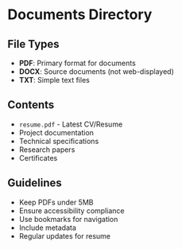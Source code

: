 # Documents Directory

## File Types
- **PDF**: Primary format for documents
- **DOCX**: Source documents (not web-displayed)
- **TXT**: Simple text files

## Contents
- `resume.pdf` - Latest CV/Resume
- Project documentation
- Technical specifications
- Research papers
- Certificates

## Guidelines
- Keep PDFs under 5MB
- Ensure accessibility compliance
- Use bookmarks for navigation
- Include metadata
- Regular updates for resume
